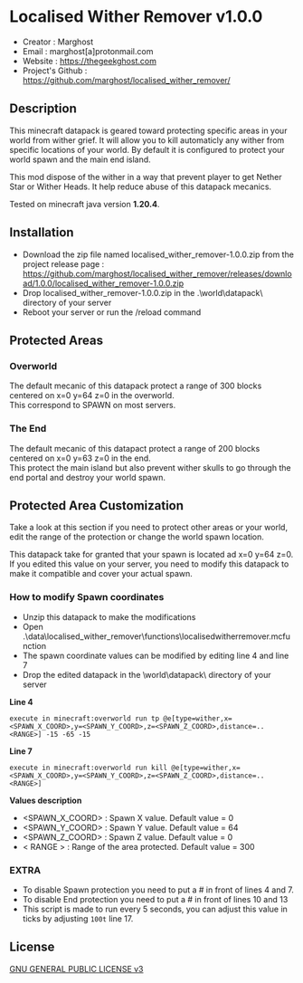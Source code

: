 # Localised Wither Remover v1.0.0

- Creator : Marghost
- Email : marghost[a]protonmail.com
- Website : https://thegeekghost.com
- Project's Github : https://github.com/marghost/localised_wither_remover/

## Description

This minecraft datapack is geared toward protecting specific areas in your world from wither grief.  It will allow you to kill automaticly any wither from specific locations of your world.  By default it is configured to protect your world spawn and the main end island.  

This mod dispose of the wither in a way that prevent player to get Nether Star or Wither Heads.  It help reduce abuse of this datapack mecanics.  

Tested on minecraft java version **1.20.4**.

## Installation
- Download the zip file named localised_wither_remover-1.0.0.zip from the project release page : https://github.com/marghost/localised_wither_remover/releases/download/1.0.0/localised_wither_remover-1.0.0.zip
- Drop localised_wither_remover-1.0.0.zip in the .\world\datapack\ directory of your server
- Reboot your server or run the /reload command

## Protected Areas

### Overworld
The default mecanic of this datapack protect a range of 300 blocks centered on x=0 y=64 z=0 in the overworld.  
This correspond to SPAWN on most servers.  

### The End
The default mecanic of this datapact protect a range of 200 blocks centered on x=0 y=63 z=0 in the end.  
This protect the main island but also prevent wither skulls to go through the end portal and destroy your world spawn.   

## Protected Area Customization

Take a look at this section if you need to protect other areas or your world, edit the range of the protection or change the world spawn location. 

This datapack take for granted that your spawn is located ad x=0 y=64 z=0.  If you edited this value on your server, you need to modify this datapack to make it compatible and cover your actual spawn.

### How to modify Spawn coordinates
- Unzip this datapack to make the modifications
- Open .\data\localised_wither_remover\functions\localisedwitherremover.mcfunction
- The spawn coordinate values can be modified by editing line 4 and line 7
- Drop the edited datapack in the \world\datapack\ directory of your server

**Line 4**
```
execute in minecraft:overworld run tp @e[type=wither,x=<SPAWN_X_COORD>,y=<SPAWN_Y_COORD>,z=<SPAWN_Z_COORD>,distance=..<RANGE>] -15 -65 -15
```

**Line 7**
```
execute in minecraft:overworld run kill @e[type=wither,x=<SPAWN_X_COORD>,y=<SPAWN_Y_COORD>,z=<SPAWN_Z_COORD>,distance=..<RANGE>]
```
**Values description**
- <SPAWN_X_COORD> : Spawn X value.  Default value = 0
- <SPAWN_Y_COORD> : Spawn Y value.  Default value = 64
- <SPAWN_Z_COORD> : Spawn Z value.  Default value = 0
- < RANGE > : Range of the area protected.  Default value = 300

### EXTRA
- To disable Spawn protection you need to put a # in front of lines 4 and 7.
- To disable End protection you need to put a # in front of lines 10 and 13
- This script is made to run every 5 seconds, you can adjust this value in ticks by adjusting `100t` line 17.

## License

[GNU GENERAL PUBLIC LICENSE v3](https://github.com/marghost/localised_wither_remover/blob/main/LICENSE)
